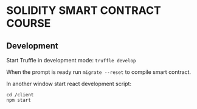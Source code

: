 # SOLIDITY SMART CONTRACT COURSE

## Development

Start Truffle in development mode:
`truffle develop`

When the prompt is ready run `migrate --reset` to compile smart contract.

In another window start react development script:
```
cd /client
npm start
```
